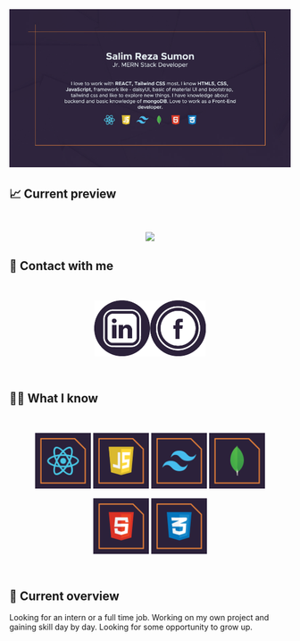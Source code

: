 <a href="https://www.facebook.com/salimreza.sumon.5/">
<img src="https://github.com/isalim079/isalim079/blob/main/assets/coverImageGit.jpg?raw=true" />
</a>

## 📈 Current preview

<br />
<p align="center">
  <img width="60%" src="https://github-readme-streak-stats.herokuapp.com?user=isalim079&theme=synthwave&hide_border=true&border_radius=5.3&date_format=M%20j%5B%2C%20Y%5D" />
</p>

## 🤝 Contact with me

<br />

[<p align="center"><img height="100" src="assets/LinkedinIcon.png">](https://www.linkedin.com/in/md-salim-reza-sumon-99027220a/)[<img height="100" src="https://github.com/isalim079/isalim079/blob/main/assets/facebookIcon.png?raw=true"> </p>](https://www.facebook.com/salimreza.sumon.5/) 

<br />

## 🧑‍💻 What I know

<br>
<p align="center">
<img height="100" src="https://github.com/isalim079/isalim079/blob/main/assets/techIcon/react.png?raw=true"/>
<img height="100" src="https://github.com/isalim079/isalim079/blob/main/assets/techIcon/javaScript.png?raw=true"/>
<img height="100" src="https://github.com/isalim079/isalim079/blob/main/assets/techIcon/tailwind.png?raw=true"/>
<img height="100" src="https://github.com/isalim079/isalim079/blob/main/assets/techIcon/mongoDB.png?raw=true"/>

</p>
<p align="center">
<img height="100" src="https://github.com/isalim079/isalim079/blob/main/assets/techIcon/html.png?raw=true"/>
<img height="100" src="https://github.com/isalim079/isalim079/blob/main/assets/techIcon/css.png?raw=true"/>

</p>
<br/>

## 🔎 Current overview

 Looking for an intern or a full time job. Working on my own project and gaining skill day by day. Looking for some opportunity to grow up.

<!---
isalim079/isalim079 is a ✨ special ✨ repository because its `README.md` (this file) appears on your GitHub profile.
You can click the Preview link to take a look at your changes.
--->
